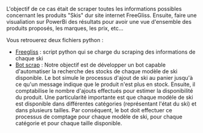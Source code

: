 L'objectif de ce cas était de scraper toutes les informations possibles concernant les produits "Skis" dur site internet FreeGliss. Ensuite, faire une visualiation sur PowerBi des résultats pour avoir une vue d'ensemble des produits proposés, les marques, les prix, etc...

Vous retrouerez deux fichiers python :
- [Freegliss](https://github.com/polope57/projet-de-formation/blob/main/projet-freegliss/freeglisse.ipynb) : script python qui se charge du scraping des informations de chaque ski 
- [Bot scrap](https://github.com/polope57/projet-de-formation/blob/main/projet-freegliss/Bot%20scrap.ipynb) : Notre objectif est de développer un bot capable d'automatiser la recherche des stocks de chaque modèle de ski disponible. Le bot simule le processus d'ajout de ski au panier jusqu'à ce qu'un message indique que le produit n'est plus en stock. Ensuite, il comptabilise le nombre d'ajouts effectués pour estimer la disponibilité du produit.
Une particularité importante est que chaque modèle de ski est disponible dans différentes catégories (représentant l'état du ski) et dans plusieurs tailles. Par conséquent, le bot doit effectuer ce processus de comptage pour chaque modèle de ski, pour chaque catégorie et pour chaque taille disponible.
